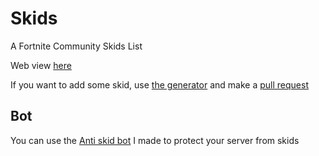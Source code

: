 # Skids
A Fortnite Community Skids List

Web view [here](https://beat-yt.github.io/Skids/)

If you want to add some skid, use [the generator](https://beat-yt.github.io/Skids/gen.html) and make a [pull request](https://github.com/Beat-YT/Skids/pulls)

## Bot
You can use the [Anti skid bot](https://discord.com/oauth2/authorize?client_id=818691118412726292&permissions=8&scope=bot) I made to protect your server from skids
